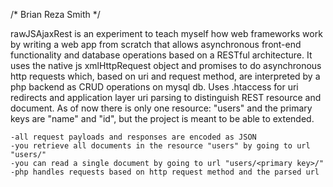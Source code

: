 /*
Brian Reza Smith
*/


rawJSAjaxRest is an experiment to teach myself how web frameworks work by writing a web app 
from scratch that allows asynchronous front-end functionality and 
database operations based on a RESTful architecture. 
It uses the native js xmlHttpRequest object and promises to do asynchronous http requests which, 
based on uri and request method, are interpreted by a php backend as CRUD operations on mysql db. 
Uses .htaccess for uri redirects and application layer uri parsing to distinguish REST resource and document. 
As of now there is only one resource: "users" and the primary keys are "name" and "id", but 
the project is meant to be able to extended.

	-all request payloads and responses are encoded as JSON
	-you retrieve all documents in the resource "users" by going to url "users/"
	-you can read a single document by going to url "users/<primary key>/" 
	-php handles requests based on http request method and the parsed url  
